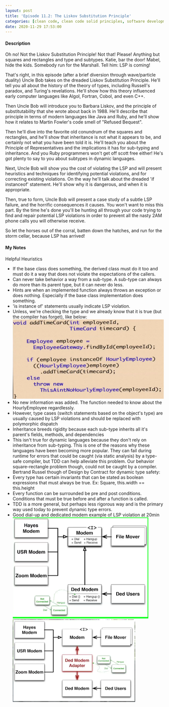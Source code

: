 ```yaml
---
layout: post
title: 'Episode 11.2: The Liskov Substitution Principle'
categories: [clean code, clean code solid principles, software development]
date: 2020-11-29 17:53:00
---
```


#### Description

Oh no! Not the Liskov Substitution Principle! Not that! Please! Anything but squares and rectangles and type and subtypes. Katie, bar the door! Mabel, hide the kids. Somebody run for the Marshall. Tell him: LSP is coming!

That's right, in this episode (after a brief diversion through wave/particle duality) Uncle Bob takes on the dreaded Liskov Substitution Principle. He'll tell you all about the history of the theory of types, including Russell's paradox, and Turing's revelations. He'll show how this theory influenced early computer languages like Algol, Fortran, Cobol, and even C++.

Then Uncle Bob will introduce you to Barbara Liskov, and the principle of substitutability that she wrote about back in 1988. He'll describe that principle in terms of modern languages like Java and Ruby, and he'll show how it relates to Martin Fowler's code smell of "Refused Bequest".

Then he'll dive into the favorite old conundrum of the squares and rectangles, and he'll show that inheritance is not what it appears to be, and certainly not what you have been told it is. He'll teach you about the Principle of Representatives and the implications it has for sub-typing and inheritance. And you Ruby programmers won't get off scott free either! He's got plenty to say to you about subtypes in dynamic languages.

Next, Uncle Bob will show you the cost of violating the LSP and will present heuristics and techniques for identifying potential violations, and for correcting existing violations. On the way he'll talk about the dreaded 'if instanceof' statement. He'll show why it is dangerous, and when it is appropriate.

Then, true to form, Uncle Bob will present a case study of a subtle LSP failure, and the horrific consequences it causes. You won't want to miss this part. By the time he's done you'll be hunting all through your code trying to find and repair potential LSP violations in order to prevent all the nasty 2AM phone calls you will otherwise receive.

So let the horses out of the corral, batten down the hatches, and run for the storm cellar, because LSP has arrived!

<!--more-->

#### My Notes
Helpful Heuristics
- If the base class does something, the derived class must do it too and must do it a way that does not violate the expectations of the callers.
- Can never take behavior a way from a sub-type. A sub-type can always do more than its parent type, but it can never do less.
- Hints are when an implemented function always throws an exception or does nothing. Especially if the base class implementation does something.
- 'is instance of' statements usually indicate LSP violation.
- Unless, we're checking the type and we already know that it is true (but the compiler has forget), like below:
![Is Instance Of Use](/img/posts/is-instance-of-use.png 'Is Instance Of Use')
- No new information was added. The function needed to know about the HourlyEmployee regardlessly.
- However, type cases (switch statements based on the object's type) are usually caused by LSP violations and should be replaced with polymorphic dispatch
- Inheritance breeds rigidity because each sub-type inherits all it's parent's fields, methods, and dependencies
- This isn't true for dynamic languages because they don't rely on inheritance from sub-typing. This is one of the reasons why these languages have been becoming more popular. They can fail during runtime for errors that could be caught (via static analysis) by a type-safe compiler, but TDD can help alleviate this problem. Our behavior square-rectangle problem though, could not be caught by a compiler.
Bertrand Russel though of Design by Contract for dynamic type safety:
- Every type has certain invariants that can be stated as boolean expressions that must always be true. Ex: Square, this.width == this.height
- Every function can be surrounded be pre and post conditions. Conditions that must be true before and after a function is called.
- TDD is a more general, but perhaps less rigorous way and is the primary way used today to prevent dynamic type errors.
- Good dial-up and dedicated modem example of LSP violation at 20min 
![Fragile Modem](/img/posts/fragile-modem.png 'Fragile Modem')
![Modem Solution](/img/posts/modem-solution.png 'Modem Solution')